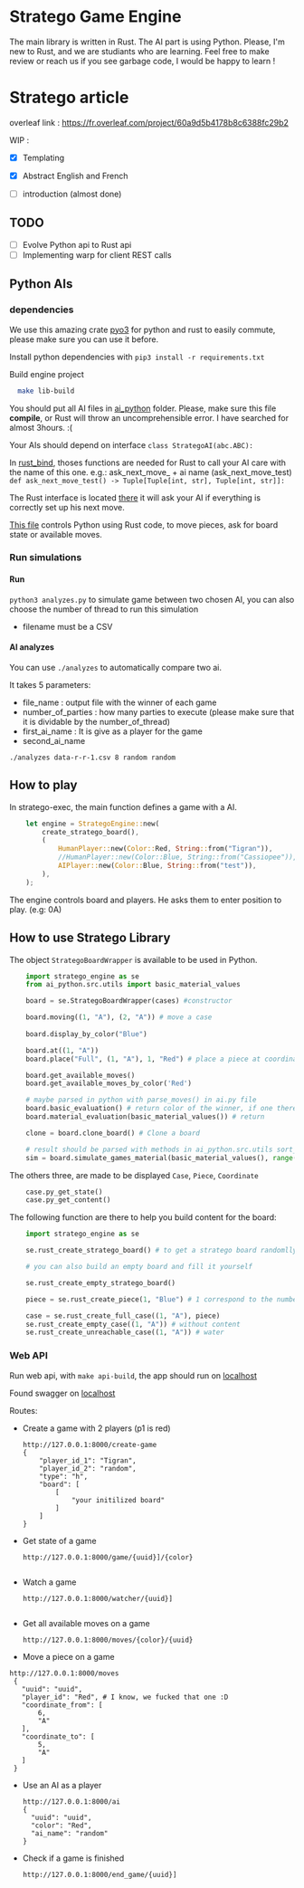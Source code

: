 # Stratego Game Engine
The main library is written in Rust. The AI part is using Python.
Please, I'm new to Rust, and we are studiants who are learning. Feel free to make review or reach us if you see garbage code, I would be happy to learn !

# Stratego article 
overleaf link : 
https://fr.overleaf.com/project/60a9d5b4178b8c6388fc29b2

WIP :
- [X] Templating
- [X] Abstract English and French
- [ ] introduction (almost done)




## TODO 
- [ ] Evolve Python api to Rust api
- [ ] Implementing warp for client REST calls

## Python AIs 

### dependencies

We use this amazing crate [pyo3](https://github.com/PyO3/pyo3) for python and rust to easily commute, please make sure you can use it before.

Install python dependencies with `pip3 install -r requirements.txt`

Build engine project

```bash
  make lib-build
```

You should put all AI files in [ai_python](https://github.com/pr0gen/stratego/tree/develop/ai_python/src) folder. Please, make sure this file **compile**, or Rust will throw an uncomprehensible error. I have searched for almost 3hours. :(

Your AIs should depend on interface `class StrategoAI(abc.ABC):`

In [rust_bind](https://github.com/pr0gen/stratego/tree/develop/rust_bind.py), thoses functions are needed for Rust to call your AI care with the name of this one.
e.g.: ask_next_move_ + ai name (ask_next_move_test)
`def ask_next_move_test() -> Tuple[Tuple[int, str], Tuple[int, str]]:`

The Rust interface is located [there](https://github.com/pr0gen/stratego/tree/develop/game-engine/stratego-lib/src/player/ai_player.rs)
it will ask your AI if everything is correctly set up his next move.

[This file](https://github.com/pr0gen/stratego/tree/develop/game-engine/stratego-lib/src/py_bindings/mod.rs) controls Python using Rust code, to move pieces, ask for board state or available moves.

### Run simulations

#### Run 

`python3 analyzes.py` to simulate game between two chosen AI,
you can also choose the number of thread to run this simulation

- filename must be a CSV

#### AI analyzes  

You can use `./analyzes` to automatically compare two ai.

It takes 5 parameters: 
  - file_name : output file with the winner of each game
  - number_of_parties : how many parties to execute (please make sure that it
    is dividable by the number_of_thread)
  - first_ai_name : It is give as a player for the game
  - second_ai_name 

`./analyzes data-r-r-1.csv 8 random random`

## How to play 

In stratego-exec, the main function defines a game with a AI.
```rust
    let engine = StrategoEngine::new(
        create_stratego_board(),
        (
            HumanPlayer::new(Color::Red, String::from("Tigran")),
            //HumanPlayer::new(Color::Blue, String::from("Cassiopee")),
            AIPlayer::new(Color::Blue, String::from("test")),
        ),
    );
```
The engine controls board and players. He asks them to enter position to play. (e.g: 0A)

## How to use Stratego Library

The object `StrategoBoardWrapper` is available to be used in Python. 


```python
    import stratego_engine as se
    from ai_python.src.utils import basic_material_values

    board = se.StrategoBoardWrapper(cases) #constructor

    board.moving((1, "A"), (2, "A")) # move a case
    
    board.display_by_color("Blue") 

    board.at((1, "A"))
    board.place("Full", (1, "A"), 1, "Red") # place a piece at coordinate

    board.get_available_moves()
    board.get_available_moves_by_color('Red')

    # maybe parsed in python with parse_moves() in ai.py file 
    board.basic_evaluation() # return color of the winner, if one there is *Yoda*
    board.material_evaluation(basic_material_values()) # return 

    clone = board.clone_board() # Clone a board

    # result should be parsed with methods in ai_python.src.utils sort_evals()
    sim = board.simulate_games_material(basic_material_values(), range(0, 100), 30, 'Red', 4)

```

The others three, are made to be displayed `Case`, `Piece`, `Coordinate`

```python
    case.py_get_state()
    case.py_get_content()

```

The following function are there to help you build content for the board: 

```python
    import stratego_engine as se

    se.rust_create_stratego_board() # to get a stratego board randomlly filed

    # you can also build an empty board and fill it yourself

    se.rust_create_empty_stratego_board() 

    piece = se.rust_create_piece(1, "Blue") # 1 correspond to the number in Rust enum

    case = se.rust_create_full_case((1, "A"), piece)
    se.rust_create_empty_case((1, "A")) # without content
    se.rust_create_unreachable_case((1, "A")) # water

```

### Web API

Run web api, with `make api-build`, the app should run on [localhost](http://127.0.0.1:8000)

Found swagger on [localhost](http://127.0.0.1:8000/docs)

Routes: 

- Create a game with 2 players (p1 is red)

  ```
  http://127.0.0.1:8000/create-game
  {
      "player_id_1": "Tigran",
      "player_id_2": "random",
      "type": "h",
      "board": [
          [
              "your initilized board"
          ]
      ]
  }
  ```
- Get state of a game 

  ```
  http://127.0.0.1:8000/game/{uuid}]/{color}
  
  
  ```

- Watch a game

  ```
  http://127.0.0.1:8000/watcher/{uuid}]
  
  
  ```

- Get all available moves on a game 
  ```
  http://127.0.0.1:8000/moves/{color}/{uuid}

  ```

- Move a piece on a game
 ``` 
 http://127.0.0.1:8000/moves
  {
    "uuid": "uuid",
    "player_id": "Red", # I know, we fucked that one :D
    "coordinate_from": [
        6,
        "A"
    ],
    "coordinate_to": [
        5,
        "A"
    ]
  }

 ```

- Use an AI as a player 
  ```
  http://127.0.0.1:8000/ai
  {
    "uuid": "uuid",
    "color": "Red",
    "ai_name": "random"
  }

   ```

- Check if a game is finished

  ```
  http://127.0.0.1:8000/end_game/{uuid}]
  
  
  ```
